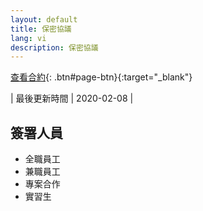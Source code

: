 ```yaml
---
layout: default
title: 保密協議
lang: vi
description: 保密協議
---
```


[查看合約](https://docs.google.com/document/d/12kbQpLR18HQ9b_iSmHc0NE1PApO93VWlk2JQx5Y364E/edit?usp=sharing){: .btn#page-btn}{:target="_blank"}

| 最後更新時間 | 2020-02-08 |

## 簽署人員

* 全職員工
* 兼職員工
* 專案合作
* 實習生
